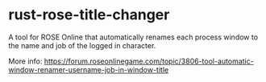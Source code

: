 # rust-rose-title-changer

A tool for ROSE Online that automatically renames each process window to the name and job of the logged in character.

More info: https://forum.roseonlinegame.com/topic/3806-tool-automatic-window-renamer-username-job-in-window-title
